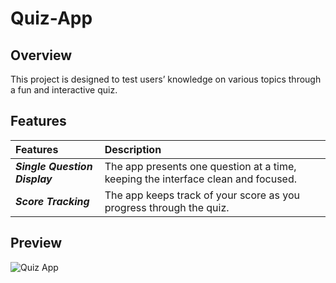 # Quiz-App

## Overview
This project is designed to test users’ knowledge on various topics through a fun and interactive quiz. 

## Features
| Features | Description | 
|:------------------|:----------|
| ***Single Question Display*** | The app presents one question at a time, keeping the interface clean and focused.|
| ***Score Tracking*** | The app keeps track of your score as you progress through the quiz.|

## Preview
![Quiz App]()


